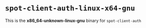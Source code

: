 # `spot-client-auth-linux-x64-gnu`

This is the **x86_64-unknown-linux-gnu** binary for `spot-client-auth`
